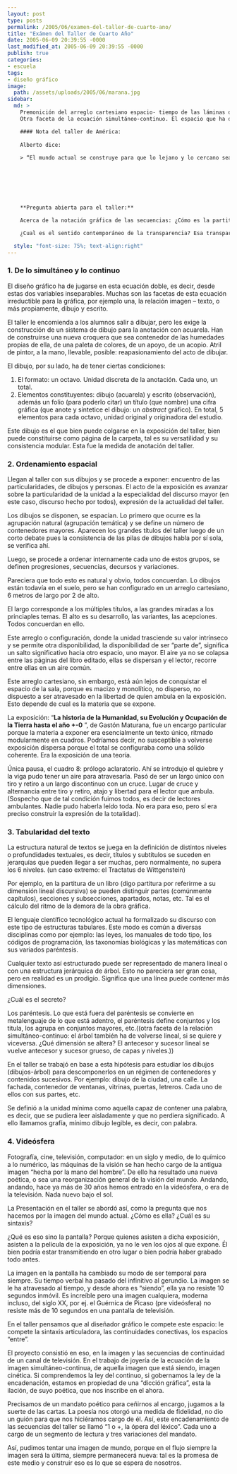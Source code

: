 ```yaml
---
layout: post
type: posts
permalink: /2005/06/examen-del-taller-de-cuarto-ano/
title: "Exámen del Taller de Cuarto Año"
date: 2005-06-09 20:39:55 -0000
last_modified_at: 2005-06-09 20:39:55 -0000
publish: true
categories:
- escuela
tags:
- diseño gráfico
image:
  path: /assets/uploads/2005/06/marana.jpg
sidebar:
  md: > 
    Premonición del arreglo cartesiano espacio- tiempo de las láminas de Gastón Maturana.  
    Otra faceta de la ecuación simultáneo-continuo. El espacio que ha de recorrerse en la libertad de quien ambula en una exposición. Todo está dispuesto, los posibles recorridos, múltiples.

    #### Nota del taller de América:  
    
    Alberto dice:
    
    > “El mundo actual se construye para que lo lejano y lo cercano sean de suertes iguales”. Quien expone un discurso, lo hace en una sala sin luz natural, con la luz atenuada y proyecta imágenes para acompañar (o más que acompañar: visualizar) su discurso y habla por un micrófono para amplificar su voz.







    **Pregunta abierta para el taller:** 

    Acerca de la notación gráfica de las secuencias: ¿Cómo es la partitura que nos permita proyectar una secuencia? ¿Podrá definirse una anotación convencional rigurosa que sea inequívoca para expresar a la imagen en velocidad?

    ¿Cual es el sentido contemporáneo de la transparencia? Esa transparencia, cifra de los simultáneo-continuo.<br>¿A qué se abre y qué nos revela?

  style: "font-size: 75%; text-align:right"
---
```

### 1\. De lo simultáneo y lo continuo

El diseño gráfico ha de jugarse en esta ecuación doble, es decir, desde estas dos variables inseparables. Muchas son las facetas de esta ecuación irreductible para la gráfica, por ejemplo una, la relación imagen – texto, o más propiamente, dibujo y escrito.

El taller le encomienda a los alumnos salir a dibujar, pero les exige la construcción de un sistema de dibujo para la anotación con acuarela. Han de construirse una nueva croquera que sea contenedor de las humedades propias de ella, de una paleta de colores, de un apoyo, de un acopio. Atril de pintor, a la mano, llevable, posible: reapasionamiento del acto de dibujar.

El dibujo, por su lado, ha de tener ciertas condiciones:

  1. El formato: un octavo. Unidad discreta de la anotación. Cada uno, un total.
  2. Elementos constituyentes: dibujo (acuarela) y escrito (observación), además un folio (para poderlo citar) un título (que nombre) una cifra gráfica (que anote y sintetice el dibujo: un _abstract_ gráfico). En total, 5 elementos para cada octavo, unidad original y originadora del estudio.

Este dibujo es el que bien puede colgarse en la exposición del taller, bien puede constituirse como página de la carpeta, tal es su versatilidad y su consistencia modular. Esta fue la medida de anotación del taller.

### 2\. Ordenamiento espacial

Llegan al taller con sus dibujos y se procede a exponer: encuentro de las particularidades, de dibujos y personas. El acto de la exposición es avanzar sobre la particularidad de la unidad a la especialidad del discurso mayor (en este caso, discurso hecho por todos), expresión de la actualidad del taller.

Los dibujos se disponen, se espacian. Lo primero que ocurre es la agrupación natural (agrupación temática) y se define un número de contenedores mayores. Aparecen los grandes títulos del taller luego de un corto debate pues la consistencia de las pilas de dibujos habla por sí sola, se verifica ahí.

Luego, se procede a ordenar internamente cada uno de estos grupos, se definen progresiones, secuencias, decursos y variaciones.

Pareciera que todo esto es natural y obvio, todos concuerdan. Lo dibujos están todavía en el suelo, pero se han configurado en un arreglo cartesiano, 6 metros de largo por 2 de alto.

El largo corresponde a los múltiples títulos, a las grandes miradas a los princiaples temas. El alto es su desarrollo, las variantes, las acepciones. Todos concuerdan en ello.

Este arreglo o configuración, donde la unidad trasciende su valor intrínseco y se permite otra disponibilidad, la disponibilidad de ser “parte de”, significa un salto significativo hacia otro espacio, uno mayor. El aire ya no se colapsa entre las páginas del libro editado, ellas se dispersan y el lector, recorre entre ellas en un aire común.

Este arreglo cartesiano, sin embargo, está aún lejos de conquistar el espacio de la sala, porque es macizo y monolítico, no disperso, no dispuesto a ser atravesado en la libertad de quien ambula en la exposición. Esto depende de cual es la materia que se expone.

La exposición: “**La historia de la Humanidad, su Evolución y Ocupación de la Tierra hasta el año +-0** ”, de Gastón Maturana, fue un encargo particular porque la materia a exponer era esencialmente un texto único, ritmado modularmente en cuadros. Podríamos decir, no susceptible a volverse exposición dispersa porque el total se configuraba como una sólido coherente. Era la exposición de una teoría.

Única pausa, el cuadro 8: prólogo aclaratorio. Ahí se introdujo el quiebre y la viga pudo tener un aire para atravesarla. Pasó de ser un largo único con tiro y retiro a un largo discontinuo con un cruce. Lugar de cruce y alternancia entre tiro y retiro, atajo y libertad para el lector que ambula. (Sospecho que de tal condición fuimos todos, es decir de lectores ambulantes. Nadie pudo haberla leído toda. No era para eso, pero sí era preciso construir la expresión de la totalidad).

### 3\. Tabularidad del texto

La estructura natural de textos se juega en la definición de distintos niveles o profundidades textuales, es decir, títulos y subtítulos se suceden en jerarquías que pueden llegar a ser muchas, pero normalmente, no supera los 6 niveles. (un caso extremo: el Tractatus de Wittgenstein)

Por ejemplo, en la partitura de un libro (digo partitura por referirme a su dimensión lineal discursiva) se pueden distinguir partes (comúnmente capítulos), secciones y subsecciones, apartados, notas, etc. Tal es el cálculo del ritmo de la demora de la obra gráfica.

El lenguaje científico tecnológico actual ha formalizado su discurso con este tipo de estructuras tabulares. Este modo es común a diversas disciplinas como por ejemplo: las leyes, los manuales de todo tipo, los códigos de programación, las taxonomías biológicas y las matemáticas con sus variados paréntesis.

Cualquier texto así estructurado puede ser representado de manera lineal o con una estructura jerárquica de árbol. Esto no pareciera ser gran cosa, pero en realidad es un prodigio. Significa que una línea puede contener más dimensiones.

¿Cuál es el secreto?

Los paréntesis. Lo que está fuera del paréntesis se convierte en metalenguaje de lo que está adentro, el paréntesis define conjuntos y los titula, los agrupa en conjuntos mayores, etc.((otra faceta de la relación simultáneo-continuo: el árbol también ha de volverse lineal, si se quiere y viceversa. ¿Qué dimensión se altera? El antecesor y sucesor lineal se vuelve antecesor y sucesor grueso, de capas y niveles.))

En el taller se trabajó en base a esta hipótesis para estudiar los dibujos (dibujos-árbol) para descomponerlos en un régimen de contenedores y contenidos sucesivos. Por ejemplo: dibujo de la ciudad, una calle. La fachada, contenedor de ventanas, vitrinas, puertas, letreros. Cada uno de ellos con sus partes, etc.

Se definió a la unidad mínima como aquella capaz de contener una palabra, es decir, que se pudiera leer aisladamente y que no perdiera significado. A ello llamamos grafía, mínimo dibujo legible, es decir, con palabra.

### 4\. Videósfera

Fotografía, cine, televisión, computador: en un siglo y medio, de lo químico a lo numérico, las máquinas de la visión se han hecho cargo de la antigua imagen “hecha por la mano del hombre”. De ello ha resultado una nueva poética, o sea una reorganización general de la visión del mundo. Andando, andando, hace ya más de 30 años hemos entrado en la videósfera, o era de la televisión. Nada nuevo bajo el sol.

La Presentación en el taller se abordó así, como la pregunta que nos hacemos por la imagen del mundo actual. ¿Cómo es ella? ¿Cuál es su sintaxis?

¿Qué es eso sino la pantalla? Porque quienes asisten a dicha exposición, asisten a la película de la exposición, ya no le ven los ojos al que expone. Él bien podría estar transmitiendo en otro lugar o bien podría haber grabado todo antes.  
  
La imagen en la pantalla ha cambiado su modo de ser temporal para siempre. Su tiempo verbal ha pasado del infinitivo al gerundio. La imagen se le ha atravesado al tiempo, y desde ahora es “siendo”, ella ya no resiste 10 segundos inmóvil. Es increíble pero una imagen cualquiera, moderna incluso, del siglo XX, por ej. el Guérnica de Picaso (pre videósfera) no resiste más de 10 segundos en una pantalla de televisión.

En el taller pensamos que al diseñador gráfico le compete este espacio: le compete la sintaxis articuladora, las continuidades conectivas, los espacios “entre”.

El proyecto consistió en eso, en la imagen y las secuencias de continuidad de un canal de televisión. En el trabajo de joyería de la ecuación de la imagen simultáneo-continua, de aquella imagen que está siendo, imagen cinética. Si comprendemos la ley del continuo, si gobernamos la ley de la encadenación, estamos en propiedad de una “dicción gráfica”, esta la ilación, de suyo poética, que nos inscribe en el ahora.

Precisamos de un mandato poético para ceñirnos al encargo, jugamos a la suerte de las cartas. La poesía nos otorgó una medida de fidelidad, no dio un guión para que nos hiciéramos cargo de él. Así, este encadenamiento de las secuencias del taller se llamó “1 o +, la ópera del léxico”. Cada uno a cargo de un segmento de lectura y tres variaciones del mandato.

Así, pudimos tentar una imagen de mundo, porque en el flujo siempre la imagen será la última, siempre permanecerá nueva: tal es la promesa de este medio y construir eso es lo que se espera de nosotros.
